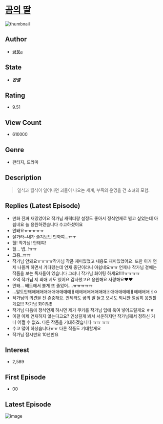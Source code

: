 # [곰의 딸](https://comic.naver.com/bestChallenge/list?titleId=735620)
![thumbnail](https://image-comic.pstatic.net/user_contents_data/challenge_comic/2021/10/06/328750/thumbnail_202x1645d2ceb30_a469_4cf6_9fd8_c9178c24ae8a_00006429.JPEG)

## Author
- [금붕a](https://comic.naver.com/artistTitle?id=328750)

## State
- ***완결***

## Rating
- 9.51

## View Count
- 610000

## Genre
- 판타지, 드라마

## Description
> 일식과 월식이 일어나면 괴물이 나오는 세계, 부족의 운명을 건 소녀의 모험.

## Replies (Latest Episode)
- 만화 진짜 재밌었어요 작가님 캐릭터랑 설정도 좋아서 정식연재로 뵙고 싶었는데 아쉽네요 늘 응원하겠습니다 수고하셨어요
- 안돼요ㅠㅠㅠㅠㅠ
- 잘가라~내가 즐겨보던 만화여...ㅠㅜ
- 헐! 작가님! 안돼여!
- 헐... 넵..!ㅠㅠ
- 크흡..ㅠㅠ
- 작가님 안돼요ㅠㅠㅠㅠ작가님 작품 재미있었고 내용도 재미있었어요. 또한 이거 언제 나올까 하면서 기다렸는데 연재 중단이라니 아쉽네요ㅠㅠ 언제나 작가님 곁에는 작품을 보는 독자들이 있습니다 그러니 작가님 화이팅 하세요!!!!ㅠㅠㅠㅠ
- 흐억 작가님 제 최애 베도 였어요 감사했고요 응원해요 사랑해요❤❤
- 안돼... 배도에서 볼게 또 줄었어....ㅠㅠㅠㅠㅠ
- ...말도안돼애애애애애애애애애애ㅐ애애애애애애애애ㅐ애애애애애ㅐ애애애애ㅐㅇ
- 작가님의 의견을 전 존중해요. 언제라도 곰의 딸 들고 오셔도 되니깐 열심히 응원할게요!!! 작가님 화이팅!!
- 작가님 다음에 정식연재 하시면 제가 쿠키를 작가님 입에 욱여 넣어드릴게요 ㅎㅎ
- 이걸 이제 연재하지 않는다고요? 인상깊게 봐서 서운하지만 작가님께서 정하신 거니 어쩔 수 없죠. 다른 작품을 기대하겠습니다 ㅠㅠ ㅠㅠ
- 수고 많이 하셨습니다ㅠㅠ 다른 작품도 기대할게요
- 작가님 잠시만요 10년만요

## Interest
- 2,589

## First Episode
- [00](https://comic.naver.com/bestChallenge/detail?titleId=735620&no=29)

## Latest Episode
![image](https://image-comic.pstatic.net/user_contents_data/challenge_comic/2022/01/20/328750/upload_3774919617980817969.jpeg)
